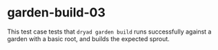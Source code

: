 
# garden-build-03

This test case tests that `dryad garden build` runs successfully against a garden with a basic root, and builds the expected sprout.
